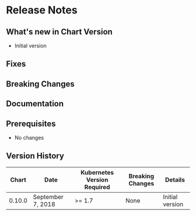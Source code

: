 # Release Notes

## What's new in Chart Version 
- Initial version

## Fixes

## Breaking Changes

## Documentation

## Prerequisites

- No changes

## Version History

| Chart | Date | Kubernetes Version Required | Breaking Changes | Details |
| ----- | ---- | --------------------------- | ---------------- | ------- |
| 0.10.0 | September 7, 2018 | >= 1.7 | None | Initial version |
